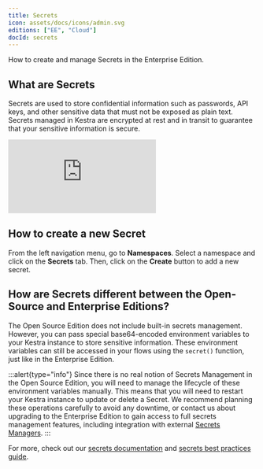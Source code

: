 ```yaml
---
title: Secrets
icon: assets/docs/icons/admin.svg
editions: ["EE", "Cloud"]
docId: secrets
---
```


How to create and manage Secrets in the Enterprise Edition.

## What are Secrets

Secrets are used to store confidential information such as passwords, API keys, and other sensitive data that must not be exposed as plain text. Secrets managed in Kestra are encrypted at rest and in transit to guarantee that your sensitive information is secure.

<div class="video-container">
  <iframe src="https://www.youtube.com/embed/u0yuOYG-qMI?si=9T-mMYgs-_SOIPoG" title="YouTube video player" frameborder="0" allow="accelerometer; autoplay; clipboard-write; encrypted-media; gyroscope; picture-in-picture; web-share" referrerpolicy="strict-origin-when-cross-origin" allowfullscreen></iframe>
</div>

## How to create a new Secret

From the left navigation menu, go to **Namespaces**. Select a namespace and click on the **Secrets** tab. Then, click on the **Create** button to add a new secret.

## How are Secrets different between the Open-Source and Enterprise Editions?

The Open Source Edition does not include built-in secrets management. However, you can pass special base64-encoded environment variables to your Kestra instance to store sensitive information. These environment variables can still be accessed in your flows using the `secret()` function, just like in the Enterprise Edition.

:::alert{type="info"}
Since there is no real notion of Secrets Management in the Open Source Edition, you will need to manage the lifecycle of these environment variables manually. This means that you will need to restart your Kestra instance to update or delete a Secret. We recommend planning these operations carefully to avoid any downtime, or contact us about upgrading to the Enterprise Edition to gain access to full secrets management features, including integration with external [Secrets Managers](./secrets-manager.md).
:::

For more, check out our [secrets documentation](../../05.concepts/04.secret.md) and [secrets best practices guide](../../14.best-practices/9.secrets-management.md).
